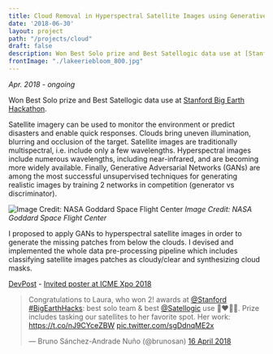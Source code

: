 ```yaml
---
title: Cloud Removal in Hyperspectral Satellite Images using Generative Adversarial Networks
date: '2018-06-30'
layout: project
path: "/projects/cloud"
draft: false
description: Won Best Solo prize and Best Satellogic data use at [Stanford Big Earth Hackathon](https://bigearthhacks.stanford.edu/).
frontImage: "./lakeeriebloom_800.jpg"
---
```


*Apr. 2018 - ongoing*

Won Best Solo prize and Best Satellogic data use at [Stanford Big Earth Hackathon](https://bigearthhacks.stanford.edu/).

Satellite imagery can be used to monitor the environment or predict disasters and enable quick responses. Clouds bring uneven illumination, blurring and occlusion of the target. Satellite images are traditionally multispectral, i.e. include only a few wavelengths. Hyperspectral images include numerous wavelengths, including near-infrared, and are becoming more widely available. Finally, Generative Adversarial Networks (GANs) are among the most successful unsupervised techniques for generating realistic images by training 2 networks in competition (generator vs discriminator).

![Image Credit:
NASA Goddard Space Flight Center](./lakeeriebloom_800.jpg)
*Image Credit:
NASA Goddard Space Flight Center*

I proposed to apply GANs to hyperspectral satellite images in order to generate the missing patches from below the clouds. I devised and implemented the whole data pre-processing pipeline which includes classifying satellite images patches as cloudy/clear and synthesizing cloud masks.

[DevPost](https://devpost.com/software/kumo-san) -
[Invited poster at ICME Xpo 2018](http://stanford.edu/~ldomine/ICME_LDomine.pdf)

<blockquote class="twitter-tweet" data-lang="en-gb"><p lang="en" dir="ltr">Congratulations to Laura, who won 2! awards at <a href="https://twitter.com/Stanford?ref_src=twsrc%5Etfw">@Stanford</a> <a href="https://twitter.com/hashtag/BigEarthHacks?src=hash&amp;ref_src=twsrc%5Etfw">#BigEarthHacks</a>: best solo team &amp; best <a href="https://twitter.com/Satellogic?ref_src=twsrc%5Etfw">@Satellogic</a> use 👏♥️👩‍💻. Prize includes tasking our satellites to her favorite spot. Her work:  <a href="https://t.co/nJ9CYceZBW">https://t.co/nJ9CYceZBW</a> <a href="https://t.co/sgDdnqME2x">pic.twitter.com/sgDdnqME2x</a></p>&mdash; Bruno Sánchez-Andrade Nuño (@brunosan) <a href="https://twitter.com/brunosan/status/985694650231996416?ref_src=twsrc%5Etfw">16 April 2018</a></blockquote>
<script async src="https://platform.twitter.com/widgets.js" charset="utf-8"></script>
